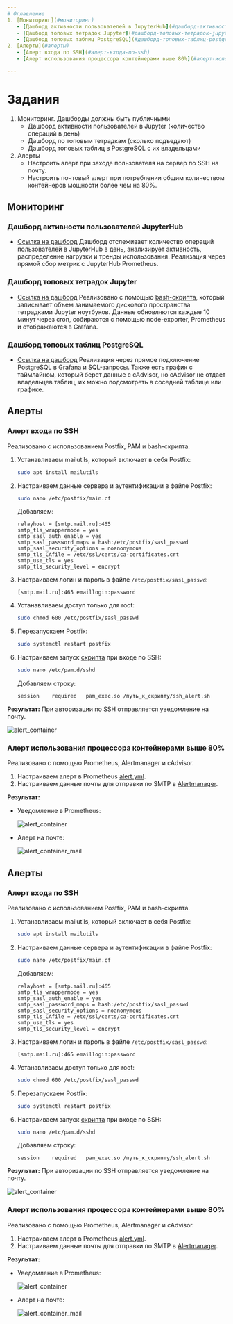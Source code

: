 ```yaml
---
# Оглавление
1. [Мониторинг](#мониторинг)
   - [Дашборд активности пользователей в JupyterHub](#дашборд-активности-пользователей-jupyterhub)
   - [Дашборд топовых тетрадок Jupyter](#дашборд-топовых-тетрадок-jupyter)
   - [Дашборд топовых таблиц PostgreSQL](#дашборд-топовых-таблиц-postgresql)
2. [Алерты](#алерты)
   - [Алерт входа по SSH](#алерт-входа-по-ssh)
   - [Алерт использования процессора контейнерами выше 80%](#алерт-использования-процессора-контейнерами-выше-80)

---
```


# Задания
1. Мониторинг. Дашборды должны быть публичными
   - Дашборд активности пользователей в Jupyter (количество операций в день)
   - Дашборд по топовым тетрадкам (сколько подъедают)
   - Дашборд топовых таблиц в PostgreSQL с их владельцами
2. Алерты
   - Настроить алерт при заходе пользователя на сервер по SSH на почту.
   - Настроить почтовый алерт при потреблении общим количеством контейнеров мощности более чем на 80%.

## Мониторинг
### Дашборд активности пользователей JupyterHub

- [Ссылка на дашборд](https://grafana.story-tech.ru/public-dashboards/68f835b78d6848d5bde2eda44bf77863)
  Дашборд отслеживает количество операций пользователей в JupyterHub в день, анализирует активность, распределение нагрузки и тренды использования. Реализация через прямой сбор метрик с JupyterHub Prometheus.

### Дашборд топовых тетрадок Jupyter
- [Ссылка на дашборд](https://grafana.story-tech.ru/public-dashboards/58614ae327a4487aa84d6dc0192b7c2a)
  Реализовано с помощью [bash-скрипта](./check_volumes.sh), который записывает объем занимаемого дискового пространства тетрадками Jupyter ноутбуков. Данные обновляются каждые 10 минут через cron, собираются с помощью node-exporter, Prometheus и отображаются в Grafana.

### Дашборд топовых таблиц PostgreSQL
- [Ссылка на дашборд](https://grafana.story-tech.ru/public-dashboards/034c81d55254466caf571622cbafd515)
  Реализация через прямое подключение PostgreSQL в Grafana и SQL-запросы. Также есть график с таймлайном, который берет данные с cAdvisor, но cAdvisor не отдает владельцев таблиц, их можно подсмотреть в соседней таблице или графике.

## Алерты
### Алерт входа по SSH
Реализовано с использованием Postfix, PAM и bash-скрипта.

1. Устанавливаем mailutils, который включает в себя Postfix:
   ```bash
   sudo apt install mailutils
   ```
2. Настраиваем данные сервера и аутентификации в файле Postfix:
   ```bash
   sudo nano /etc/postfix/main.cf
   ```
   Добавляем:
   ```
   relayhost = [smtp.mail.ru]:465
   smtp_tls_wrappermode = yes
   smtp_sasl_auth_enable = yes
   smtp_sasl_password_maps = hash:/etc/postfix/sasl_passwd
   smtp_sasl_security_options = noanonymous
   smtp_tls_CAfile = /etc/ssl/certs/ca-certificates.crt  
   smtp_use_tls = yes
   smtp_tls_security_level = encrypt
   ```
3. Настраиваем логин и пароль в файле `/etc/postfix/sasl_passwd`:
   ```
   [smtp.mail.ru]:465 emaillogin:password
   ```
4. Устанавливаем доступ только для root:
   ```bash
   sudo chmod 600 /etc/postfix/sasl_passwd
   ```
5. Перезапускаем Postfix:
   ```bash
   sudo systemctl restart postfix
   ```
6. Настраиваем запуск [скрипта](./ssh_alert.sh) при входе по SSH:
   ```bash
   sudo nano /etc/pam.d/sshd
   ```
   Добавляем строку:
   ```
   session    required   pam_exec.so /путь_к_скрипту/ssh_alert.sh
   ```

**Результат:**
При авторизации по SSH отправляется уведомление на почту.

![alert_container](img/ssh_alert.png)

### Алерт использования процессора контейнерами выше 80%
Реализовано с помощью Prometheus, Alertmanager и cAdvisor.

1. Настраиваем алерт в Prometheus [alert.yml](./prometheus_stack/prometheus/alert.yml).
2. Настраиваем данные почты для отправки по SMTP в [Alertmanager](./prometheus_stack/alertmanager/alertmanager.yml.example).

**Результат:**
- Уведомление в Prometheus:
  
  ![alert_container](img/alert_container_cpu_usage.png)
- Алерт на почте:
  
  ![alert_container_mail](img/alert_container_cpu_usage_mail.png)




























## Алерты
### Алерт входа по SSH
Реализовано с использованием Postfix, PAM и bash-скрипта.

1. Устанавливаем mailutils, который включает в себя Postfix:
   ```bash
   sudo apt install mailutils
   ```
2. Настраиваем данные сервера и аутентификации в файле Postfix:
   ```bash
   sudo nano /etc/postfix/main.cf
   ```
   Добавляем:
   ```
   relayhost = [smtp.mail.ru]:465
   smtp_tls_wrappermode = yes
   smtp_sasl_auth_enable = yes
   smtp_sasl_password_maps = hash:/etc/postfix/sasl_passwd
   smtp_sasl_security_options = noanonymous
   smtp_tls_CAfile = /etc/ssl/certs/ca-certificates.crt  
   smtp_use_tls = yes
   smtp_tls_security_level = encrypt
   ```
3. Настраиваем логин и пароль в файле `/etc/postfix/sasl_passwd`:
   ```
   [smtp.mail.ru]:465 emaillogin:password
   ```
4. Устанавливаем доступ только для root:
   ```bash
   sudo chmod 600 /etc/postfix/sasl_passwd
   ```
5. Перезапускаем Postfix:
   ```bash
   sudo systemctl restart postfix
   ```
6. Настраиваем запуск [скрипта](./ssh_alert.sh) при входе по SSH:
   ```bash
   sudo nano /etc/pam.d/sshd
   ```
   Добавляем строку:
   ```
   session    required   pam_exec.so /путь_к_скрипту/ssh_alert.sh
   ```

**Результат:**
При авторизации по SSH отправляется уведомление на почту.

![alert_container](img/ssh_alert.png)

### Алерт использования процессора контейнерами выше 80%
Реализовано с помощью Prometheus, Alertmanager и cAdvisor.

1. Настраиваем алерт в Prometheus [alert.yml](./prometheus_stack/prometheus/alert.yml).
2. Настраиваем данные почты для отправки по SMTP в [Alertmanager](./prometheus_stack/alertmanager/alertmanager.yml.example).

**Результат:**
- Уведомление в Prometheus:
  
  ![alert_container](img/alert_container_cpu_usage.png)
- Алерт на почте:
  
  ![alert_container_mail](img/alert_container_cpu_usage_mail.png)

